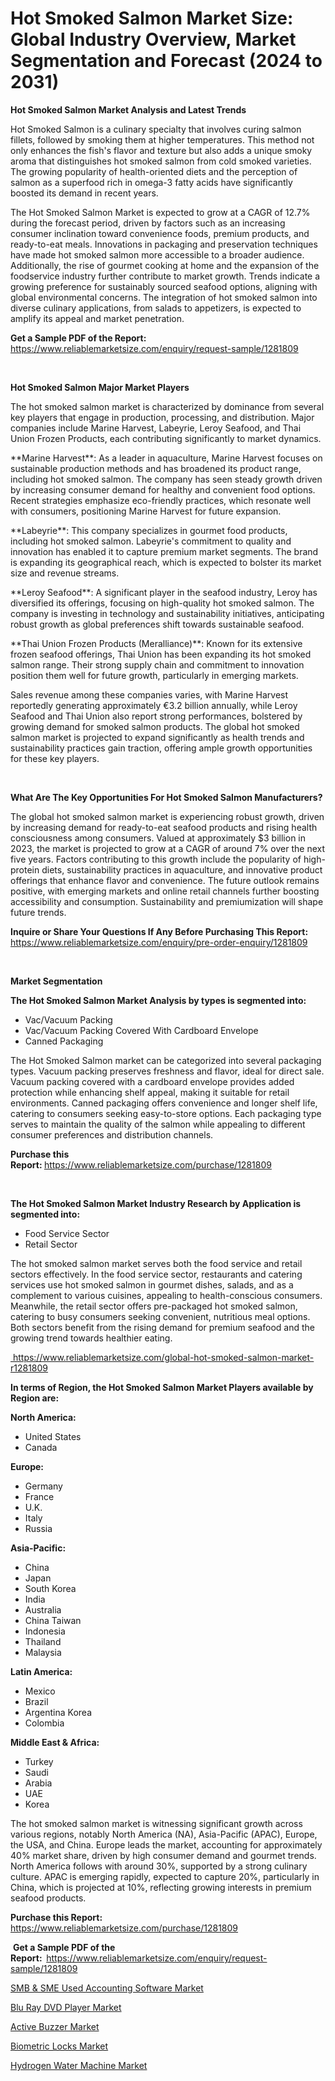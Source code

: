 <p><h1>Hot Smoked Salmon Market Size: Global Industry Overview, Market Segmentation and Forecast (2024 to 2031)</h1></p><p><strong>Hot Smoked Salmon Market Analysis and Latest Trends</strong></p>
<p><p>Hot Smoked Salmon is a culinary specialty that involves curing salmon fillets, followed by smoking them at higher temperatures. This method not only enhances the fish's flavor and texture but also adds a unique smoky aroma that distinguishes hot smoked salmon from cold smoked varieties. The growing popularity of health-oriented diets and the perception of salmon as a superfood rich in omega-3 fatty acids have significantly boosted its demand in recent years.</p><p>The Hot Smoked Salmon Market is expected to grow at a CAGR of 12.7% during the forecast period, driven by factors such as an increasing consumer inclination toward convenience foods, premium products, and ready-to-eat meals. Innovations in packaging and preservation techniques have made hot smoked salmon more accessible to a broader audience. Additionally, the rise of gourmet cooking at home and the expansion of the foodservice industry further contribute to market growth. Trends indicate a growing preference for sustainably sourced seafood options, aligning with global environmental concerns. The integration of hot smoked salmon into diverse culinary applications, from salads to appetizers, is expected to amplify its appeal and market penetration.</p></p>
<p><strong>Get a Sample PDF of the Report:&nbsp;</strong> <a href="https://www.reliablemarketsize.com/enquiry/request-sample/1281809?utm_campaign=1175&utm_medium=2&utm_source=Github&utm_content=ia&utm_term=30092024&utm_id=hot-smoked-salmon">https://www.reliablemarketsize.com/enquiry/request-sample/1281809</a></p>
<p>&nbsp;</p>
<p><strong>Hot Smoked Salmon Major Market Players</strong></p>
<p><p>The hot smoked salmon market is characterized by dominance from several key players that engage in production, processing, and distribution. Major companies include Marine Harvest, Labeyrie, Leroy Seafood, and Thai Union Frozen Products, each contributing significantly to market dynamics.</p><p>**Marine Harvest**: As a leader in aquaculture, Marine Harvest focuses on sustainable production methods and has broadened its product range, including hot smoked salmon. The company has seen steady growth driven by increasing consumer demand for healthy and convenient food options. Recent strategies emphasize eco-friendly practices, which resonate well with consumers, positioning Marine Harvest for future expansion.</p><p>**Labeyrie**: This company specializes in gourmet food products, including hot smoked salmon. Labeyrie's commitment to quality and innovation has enabled it to capture premium market segments. The brand is expanding its geographical reach, which is expected to bolster its market size and revenue streams.</p><p>**Leroy Seafood**: A significant player in the seafood industry, Leroy has diversified its offerings, focusing on high-quality hot smoked salmon. The company is investing in technology and sustainability initiatives, anticipating robust growth as global preferences shift towards sustainable seafood.</p><p>**Thai Union Frozen Products (Meralliance)**: Known for its extensive frozen seafood offerings, Thai Union has been expanding its hot smoked salmon range. Their strong supply chain and commitment to innovation position them well for future growth, particularly in emerging markets.</p><p>Sales revenue among these companies varies, with Marine Harvest reportedly generating approximately €3.2 billion annually, while Leroy Seafood and Thai Union also report strong performances, bolstered by growing demand for smoked salmon products. The global hot smoked salmon market is projected to expand significantly as health trends and sustainability practices gain traction, offering ample growth opportunities for these key players.</p></p>
<p>&nbsp;</p>
<p><strong>What Are The Key Opportunities For Hot Smoked Salmon Manufacturers?</strong></p>
<p><p>The global hot smoked salmon market is experiencing robust growth, driven by increasing demand for ready-to-eat seafood products and rising health consciousness among consumers. Valued at approximately $3 billion in 2023, the market is projected to grow at a CAGR of around 7% over the next five years. Factors contributing to this growth include the popularity of high-protein diets, sustainability practices in aquaculture, and innovative product offerings that enhance flavor and convenience. The future outlook remains positive, with emerging markets and online retail channels further boosting accessibility and consumption. Sustainability and premiumization will shape future trends.</p></p>
<p><strong>Inquire or Share Your Questions If Any Before Purchasing This Report:</strong> <a href="https://www.reliablemarketsize.com/enquiry/pre-order-enquiry/1281809?utm_campaign=1175&utm_medium=2&utm_source=Github&utm_content=ia&utm_term=30092024&utm_id=hot-smoked-salmon">https://www.reliablemarketsize.com/enquiry/pre-order-enquiry/1281809</a></p>
<p>&nbsp;</p>
<p><strong>Market Segmentation</strong></p>
<p><strong>The Hot Smoked Salmon Market Analysis by types is segmented into:</strong></p>
<p><ul><li>Vac/Vacuum Packing</li><li>Vac/Vacuum Packing Covered With Cardboard Envelope</li><li>Canned Packaging</li></ul></p>
<p><p>The Hot Smoked Salmon market can be categorized into several packaging types. Vacuum packing preserves freshness and flavor, ideal for direct sale. Vacuum packing covered with a cardboard envelope provides added protection while enhancing shelf appeal, making it suitable for retail environments. Canned packaging offers convenience and longer shelf life, catering to consumers seeking easy-to-store options. Each packaging type serves to maintain the quality of the salmon while appealing to different consumer preferences and distribution channels.</p></p>
<p><strong>Purchase this Report:&nbsp;</strong><a href="https://www.reliablemarketsize.com/purchase/1281809?utm_campaign=1175&utm_medium=2&utm_source=Github&utm_content=ia&utm_term=30092024&utm_id=hot-smoked-salmon">https://www.reliablemarketsize.com/purchase/1281809</a></p>
<p>&nbsp;</p>
<p><strong>The Hot Smoked Salmon Market Industry Research by Application is segmented into:</strong></p>
<p><ul><li>Food Service Sector</li><li>Retail Sector</li></ul></p>
<p><p>The hot smoked salmon market serves both the food service and retail sectors effectively. In the food service sector, restaurants and catering services use hot smoked salmon in gourmet dishes, salads, and as a complement to various cuisines, appealing to health-conscious consumers. Meanwhile, the retail sector offers pre-packaged hot smoked salmon, catering to busy consumers seeking convenient, nutritious meal options. Both sectors benefit from the rising demand for premium seafood and the growing trend towards healthier eating.</p></p>
<p><a href="https://www.reliablemarketsize.com/global-hot-smoked-salmon-market-r1281809?utm_campaign=1175&utm_medium=2&utm_source=Github&utm_content=ia&utm_term=30092024&utm_id=hot-smoked-salmon">&nbsp;https://www.reliablemarketsize.com/global-hot-smoked-salmon-market-r1281809</a></p>
<p><strong>In terms of Region, the Hot Smoked Salmon Market Players available by Region are:</strong></p>
<p>
    <p> <strong> North America: </strong>
        <ul>
            <li>United States</li>
            <li>Canada</li>
        </ul>
        </p> 
    <p> <strong> Europe: </strong>
        <ul>
            <li>Germany</li>
            <li>France</li>
            <li>U.K.</li>
            <li>Italy</li>
            <li>Russia</li>
        </ul>
        </p> 
    <p> <strong> Asia-Pacific: </strong>
        <ul>
            <li>China</li>
            <li>Japan</li>
            <li>South Korea</li>
            <li>India</li>
            <li>Australia</li>
            <li>China Taiwan</li>
            <li>Indonesia</li>
            <li>Thailand</li>
            <li>Malaysia</li>
        </ul>
        </p> 
    <p> <strong> Latin America: </strong>
        <ul>
            <li>Mexico</li>
            <li>Brazil</li>
            <li>Argentina Korea</li>
            <li>Colombia</li>
        </ul>
        </p> 
    <p> <strong> Middle East & Africa: </strong>
        <ul>
            <li>Turkey</li>
            <li>Saudi</li>
            <li>Arabia</li>
            <li>UAE</li>
            <li>Korea</li>
        </ul>
    </p>
    </p>
<p><p>The hot smoked salmon market is witnessing significant growth across various regions, notably North America (NA), Asia-Pacific (APAC), Europe, the USA, and China. Europe leads the market, accounting for approximately 40% market share, driven by high consumer demand and gourmet trends. North America follows with around 30%, supported by a strong culinary culture. APAC is emerging rapidly, expected to capture 20%, particularly in China, which is projected at 10%, reflecting growing interests in premium seafood products.</p></p>
<p><strong>Purchase this Report: </strong><a href="https://www.reliablemarketsize.com/purchase/1281809?utm_campaign=1175&utm_medium=2&utm_source=Github&utm_content=ia&utm_term=30092024&utm_id=hot-smoked-salmon">https://www.reliablemarketsize.com/purchase/1281809</a></p>
<p>&nbsp;<strong>Get a Sample PDF of the Report:&nbsp;&nbsp;</strong><a href="https://www.reliablemarketsize.com/enquiry/request-sample/1281809?utm_campaign=1175&utm_medium=2&utm_source=Github&utm_content=ia&utm_term=30092024&utm_id=hot-smoked-salmon">https://www.reliablemarketsize.com/enquiry/request-sample/1281809</a></p>
<p><strong></strong></p>
<p><p><a href="https://github.com/GroverBarry/Market-Research-Report-List-7/blob/main/smb-sme-used-accounting-software-market.md?utm_campaign=1175&utm_medium=2&utm_source=Github&utm_content=ia&utm_term=30092024&utm_id=hot-smoked-salmon">SMB & SME Used Accounting Software Market</a></p><p><a href="https://issuu.com/reportprime-2/docs/blu-ray-dvd-player-market-size-2030_4d9f6a7601ade9?utm_campaign=1175&utm_medium=2&utm_source=Github&utm_content=ia&utm_term=30092024&utm_id=hot-smoked-salmon">Blu Ray DVD Player Market</a></p><p><a href="https://www.linkedin.com/pulse/active-buzzer-market-size-share-analysis-growth-trends-voexf?utm_campaign=1175&utm_medium=2&utm_source=Github&utm_content=ia&utm_term=30092024&utm_id=hot-smoked-salmon">Active Buzzer Market</a></p><p><a href="https://www.linkedin.com/pulse/deep-dive-biometric-locks-market-itstrends-segmentation-competitive-ce4nc?utm_campaign=1175&utm_medium=2&utm_source=Github&utm_content=ia&utm_term=30092024&utm_id=hot-smoked-salmon">Biometric Locks Market</a></p><p><a href="https://issuu.com/reportprime-2/docs/hydrogen-water-machine-market-size-_7759ad64316266?utm_campaign=1175&utm_medium=2&utm_source=Github&utm_content=ia&utm_term=30092024&utm_id=hot-smoked-salmon">Hydrogen Water Machine Market</a></p></p>